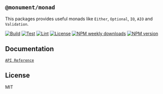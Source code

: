 ## `@monument/monad`

This packages provides useful monads like `Either`, `Optional`, `IO`, `AIO` and `Validation`.

[![Build](https://img.shields.io/github/workflow/status/monumentjs/workspace/Release?logo=typescript&logoColor=white)](https://github.com/monumentjs/workspace/actions)
[![Test](https://img.shields.io/github/workflow/status/monumentjs/workspace/Release?logo=jest&label=test)](https://github.com/monumentjs/workspace/actions)
[![Lint](https://img.shields.io/github/workflow/status/monumentjs/workspace/Release?logo=eslint&label=lint)](https://github.com/monumentjs/workspace/actions)
[![License](https://img.shields.io/github/license/monumentjs/workspace?logo=github)](/LICENSE)
[![NPM weekly downloads](https://img.shields.io/npm/dw/@monument/monad?logo=npm)](https://www.npmjs.com/package/@monument/monad)
[![NPM version](https://img.shields.io/npm/v/@monument/monad?logo=npm&label=version&logoColor=white)](https://www.npmjs.com/package/@monument/monad)


## Documentation

[`API Reference`](https://monumentjs.github.io/workspace/modules/_monument_monad.html)

## License

MIT
